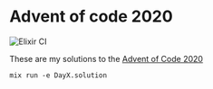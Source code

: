 # Advent of code 2020

![Elixir CI](https://github.com/erljef/adventofcode-2020/workflows/Elixir%20CI/badge.svg)

These are my solutions to the [Advent of Code 2020](https://adventofcode.com)

```mix run -e DayX.solution```

